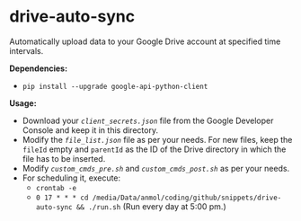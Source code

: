 # drive-auto-sync

Automatically upload data to your Google Drive account at specified time intervals.


**Dependencies:**
 - `pip install --upgrade google-api-python-client`

**Usage:**
 - Download your *`client_secrets.json`* file from the Google Developer Console and keep it in this directory.
 - Modify the *`file_list.json`* file as per your needs. For new files, keep the `fileId` empty and `parentId` as the ID of the Drive directory in which the file has to be inserted.
 - Modify *`custom_cmds_pre.sh`* and *`custom_cmds_post.sh`* as per your needs.
 - For scheduling it, execute:
   - `crontab -e`
   - `0 17 * * * cd /media/Data/anmol/coding/github/snippets/drive-auto-sync && ./run.sh` (Run every day at 5:00 pm.)
